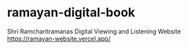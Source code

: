 # ramayan-digital-book
Shri Ramcharitramanas Digital Viewing and Listening Website                         https://ramayan-website.vercel.app/
